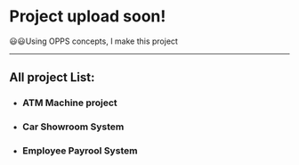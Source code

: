 <h1>Project upload soon!</h1>
<p>😃😃Using OPPS concepts, I make this project </p>
<hr>
<h2>All project List: </h2>
<ul>
  <li><h3>ATM Machine project </h3></li>
  
  <li><h3>Car Showroom System </h3></li>
  
  <li><h3>Employee Payrool System </h3></li>
 
  
</ul>



